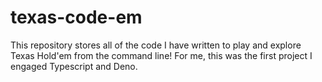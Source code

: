 # texas-code-em

This repository stores all of the code I have written to play and explore Texas Hold'em from the command line! For me, this was the first project I engaged Typescript and Deno. 

